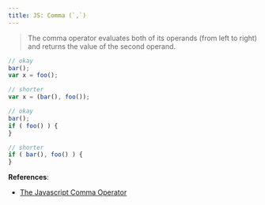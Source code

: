 ```yaml
---
title: JS: Comma (`,`)
---
```


> The comma operator evaluates both of its operands (from left to right) and returns the value of the second operand.

```js
// okay
bar();
var x = foo();

// shorter
var x = (bar(), foo());

// okay
bar();
if ( foo() ) {
}

// shorter
if ( bar(), foo() ) {
}
```

**References**:
- [The Javascript Comma Operator](https://javascriptweblog.wordpress.com/2011/04/04/the-javascript-comma-operator/)
